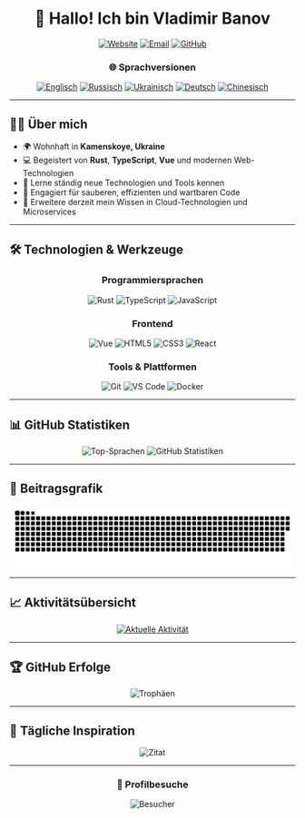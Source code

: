 <div align="center">

# 👋 Hallo! Ich bin Vladimir Banov

[![Website](https://img.shields.io/badge/Website-https://baneronetwo.vercel.app/-blue?style=for-the-badge&logo=vercel)](https://baneronetwo.vercel.app/)
[![Email](https://img.shields.io/badge/Email-baneronetwo@memeware.net-red?style=for-the-badge&logo=gmail)](mailto:baneronetwo@memeware.net)
[![GitHub](https://img.shields.io/badge/GitHub-BANSAFAn-181717?style=for-the-badge&logo=github)](https://github.com/BANSAFAn)

### 🌐 Sprachversionen
[![Englisch](https://img.shields.io/badge/English-English-blue?style=flat-square)](README.md)
[![Russisch](https://img.shields.io/badge/Русский-Русский-success?style=flat-square)](README.ru.md)
[![Ukrainisch](https://img.shields.io/badge/Українська-Українська-yellow?style=flat-square)](README.uk.md)
[![Deutsch](https://img.shields.io/badge/Deutsch-Aktuell-orange?style=flat-square)](README.de.md)
[![Chinesisch](https://img.shields.io/badge/简体中文-简体中文-red?style=flat-square)](README.zh-CN.md)

</div>

---

## 👨‍💻 Über mich

- 🌍 Wohnhaft in **Kamenskoye, Ukraine**
- 💻 Begeistert von **Rust**, **TypeScript**, **Vue** und modernen Web-Technologien
- 🚀 Lerne ständig neue Technologien und Tools kennen
- 🎯 Engagiert für sauberen, effizienten und wartbaren Code
- 🌱 Erweitere derzeit mein Wissen in Cloud-Technologien und Microservices

---

## 🛠️ Technologien & Werkzeuge

<div align="center">

### Programmiersprachen
![Rust](https://img.shields.io/badge/Rust-000000?style=for-the-badge&logo=rust&logoColor=white)
![TypeScript](https://img.shields.io/badge/TypeScript-3178C6?style=for-the-badge&logo=typescript&logoColor=white)
![JavaScript](https://img.shields.io/badge/JavaScript-F7DF1E?style=for-the-badge&logo=javascript&logoColor=black)

### Frontend
![Vue](https://img.shields.io/badge/Vue.js-4FC08D?style=for-the-badge&logo=vue.js&logoColor=white)
![HTML5](https://img.shields.io/badge/HTML5-E34F26?style=for-the-badge&logo=html5&logoColor=white)
![CSS3](https://img.shields.io/badge/CSS3-1572B6?style=for-the-badge&logo=css3&logoColor=white)
![React](https://img.shields.io/badge/React-61DAFB?style=for-the-badge&logo=react&logoColor=black)

### Tools & Plattformen
![Git](https://img.shields.io/badge/Git-F05032?style=for-the-badge&logo=git&logoColor=white)
![VS Code](https://img.shields.io/badge/VS_Code-007ACC?style=for-the-badge&logo=visual-studio-code&logoColor=white)
![Docker](https://img.shields.io/badge/Docker-2496ED?style=for-the-badge&logo=docker&logoColor=white)

</div>

---

## 📊 GitHub Statistiken

<div align="center">

<img src="https://github-readme-stats.vercel.app/api/top-langs/?username=BANSAFAn&layout=compact&theme=radical&hide_border=true" alt="Top-Sprachen" />
<img src="https://github-readme-stats.vercel.app/api?username=BANSAFAn&show_icons=true&theme=radical&hide_border=true" alt="GitHub Statistiken" />

</div>

---

## 🐍 Beitragsgrafik

<div align="center">

![Schlangen-Animation](https://github.com/BANSAFAn/BANSAFAn/blob/output/github-snake-dark.svg)

</div>

---

## 📈 Aktivitätsübersicht

<div align="center">

[![Aktuelle Aktivität](https://github-readme-activity-graph.vercel.app/graph?username=BANSAFAn&theme=tokyo-night&hide_border=true&area=true)](https://github.com/BANSAFAn)

</div>

---

## 🏆 GitHub Erfolge

<div align="center">

![Trophäen](https://github-profile-trophy.vercel.app/?username=BANSAFAn&theme=nord&no-frame=true&column=7&margin-w=15)

</div>

---

## 💭 Tägliche Inspiration

<div align="center">

![Zitat](https://quotes-github-readme.vercel.app/api?type=horizontal&theme=tokyonight)

</div>



---

<div align="center">

### 👀 Profilbesuche

![Besucher](https://visitor-badge.laobi.icu/badge?page_id=BANSAFAn.BANSAFAn)

</div>